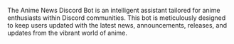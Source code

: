 The Anime News Discord Bot is an intelligent assistant tailored for anime enthusiasts within Discord communities. This bot is meticulously designed to keep users updated with the latest news, announcements, releases, and updates from the vibrant world of anime.
